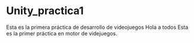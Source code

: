 # Unity_practica1
Esta es la primera práctica de desarrollo de videojuegos
Hola a todos
Esta es la primer práctica en motor de videjuegos.